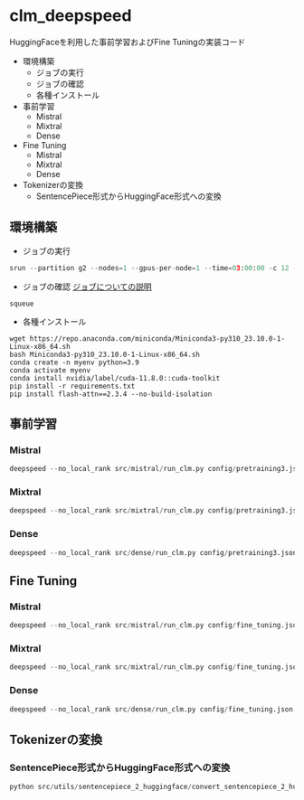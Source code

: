 # clm_deepspeed
HuggingFaceを利用した事前学習およびFine Tuningの実装コード


- 環境構築
    - ジョブの実行
    - ジョブの確認
    - 各種インストール
- 事前学習
    - Mistral
    - Mixtral
    - Dense
- Fine Tuning
    - Mistral
    - Mixtral
    - Dense
- Tokenizerの変換
    - SentencePiece形式からHuggingFace形式への変換

## 環境構築
- ジョブの実行

```python
srun --partition g2 --nodes=1 --gpus-per-node=1 --time=03:00:00 -c 12 --pty bash -i
```

- ジョブの確認
[ジョブについての説明](https://github.com/matsuolab/ucllm_nedo_prod/blob/main/infra/README.md#cancel-a-job)
```
squeue
```

- 各種インストール
```
wget https://repo.anaconda.com/miniconda/Miniconda3-py310_23.10.0-1-Linux-x86_64.sh
bash Miniconda3-py310_23.10.0-1-Linux-x86_64.sh
conda create -n myenv python=3.9
conda activate myenv
conda install nvidia/label/cuda-11.8.0::cuda-toolkit
pip install -r requirements.txt
pip install flash-attn==2.3.4 --no-build-isolation
```

## 事前学習
### Mistral
```python
deepspeed --no_local_rank src/mistral/run_clm.py config/pretraining3.json --deepspeed --deepspeed_config config/ds_config_zero3.json --master_port 33333
```

### Mixtral
```python
deepspeed --no_local_rank src/mixtral/run_clm.py config/pretraining3.json --deepspeed --deepspeed_config config/ds_config_zero3.json --master_port 33333
```

### Dense
```python
deepspeed --no_local_rank src/dense/run_clm.py config/pretraining3.json --deepspeed --deepspeed_config config/ds_config_zero3.json --master_port 33333
```


## Fine Tuning
### Mistral

```python
deepspeed --no_local_rank src/mistral/run_clm.py config/fine_tuning.json --deepspeed --deepspeed_config config/ds_config_zero3.json --master_port 33333
```

### Mixtral
```python
deepspeed --no_local_rank src/mixtral/run_clm.py config/fine_tuning.json --deepspeed --deepspeed_config config/ds_config_zero3.json --master_port 33333
```

### Dense
```python
deepspeed --no_local_rank src/dense/run_clm.py config/fine_tuning.json --deepspeed --deepspeed_config config/ds_config_zero3.json --master_port 33333
```


## Tokenizerの変換
### SentencePiece形式からHuggingFace形式への変換
```python
python src/utils/sentencepiece_2_huggingface/convert_sentencepiece_2_huggingface.py --input_tokenizer_file /home/ext_ulti4929_gmail_com/huggingface_deepspeed/data/sentencepiece_tokenizer/ja_wiki_train_0_5_vocab_32000.model --output_tokenizer_dir /home/ext_ulti4929_gmail_com/huggingface_deepspeed/data/huggingface_tokenizer/
```


